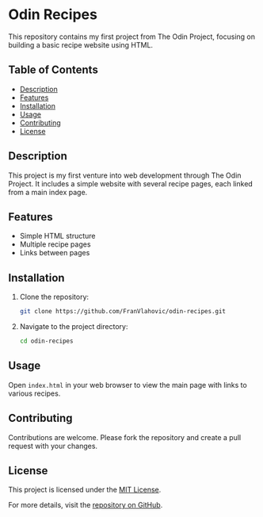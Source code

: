 # Odin Recipes

This repository contains my first project from The Odin Project, focusing on building a basic recipe website using HTML.

## Table of Contents
- [Description](#description)
- [Features](#features)
- [Installation](#installation)
- [Usage](#usage)
- [Contributing](#contributing)
- [License](#license)

## Description
This project is my first venture into web development through The Odin Project. It includes a simple website with several recipe pages, each linked from a main index page.

## Features
- Simple HTML structure
- Multiple recipe pages
- Links between pages

## Installation
1. Clone the repository:
    ```bash
    git clone https://github.com/FranVlahovic/odin-recipes.git
    ```
2. Navigate to the project directory:
    ```bash
    cd odin-recipes
    ```

## Usage
Open `index.html` in your web browser to view the main page with links to various recipes.

## Contributing
Contributions are welcome. Please fork the repository and create a pull request with your changes.

## License
This project is licensed under the [MIT License](LICENSE.txt). 

For more details, visit the [repository on GitHub](https://github.com/FranVlahovic/odin-recipes).